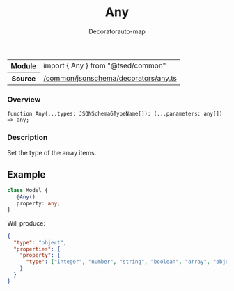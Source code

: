 
<header class="symbol-info-header"><h1 id="any">Any</h1><label class="symbol-info-type-label decorator">Decorator</label><label class="api-type-label auto-map" title="The data will be stored on the right place according to the type and collectionType (primitive or collection).">auto-map</label></header>
<!-- summary -->
<section class="symbol-info"><table class="is-full-width"><tbody><tr><th>Module</th><td><div class="lang-typescript"><span class="token keyword">import</span> { Any }&nbsp;<span class="token keyword">from</span>&nbsp;<span class="token string">"@tsed/common"</span></div></td></tr><tr><th>Source</th><td><a href="https://github.com/Romakita/ts-express-decorators/blob/v4.0.6/src//common/jsonschema/decorators/any.ts#L0-L0">/common/jsonschema/decorators/any.ts</a></td></tr></tbody></table></section>
<!-- overview -->


### Overview


<pre><code class="typescript-lang ">function <span class="token function">Any</span><span class="token punctuation">(</span>...types<span class="token punctuation">:</span> JSONSchema6TypeName<span class="token punctuation">[</span><span class="token punctuation">]</span><span class="token punctuation">)</span><span class="token punctuation">:</span> <span class="token punctuation">(</span>...parameters<span class="token punctuation">:</span> <span class="token keyword">any</span><span class="token punctuation">[</span><span class="token punctuation">]</span><span class="token punctuation">)</span> => <span class="token keyword">any</span><span class="token punctuation">;</span></code></pre>


<!-- Parameters -->

<!-- Description -->


### Description

Set the type of the array items.

## Example

```typescript
class Model {
   @Any()
   property: any;
}
```

Will produce:

```json
{
  "type": "object",
  "properties": {
    "property": {
      "type": ["integer", "number", "string", "boolean", "array", "object", "null"]
    }
  }
}
```

<!-- Members -->

